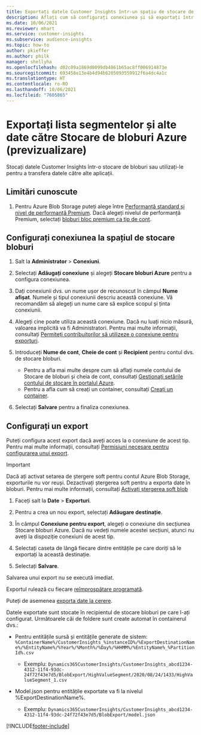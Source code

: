 ```yaml
---
title: Exportați datele Customer Insights într-un spațiu de stocare de bloburi Azure
description: Aflați cum să configurați conexiunea și să exportați într-un spațiu de stocare de bloburi.
ms.date: 10/06/2021
ms.reviewer: mhart
ms.service: customer-insights
ms.subservice: audience-insights
ms.topic: how-to
author: pkieffer
ms.author: philk
manager: shellyha
ms.openlocfilehash: d02c09a1869d0099db4861b65ac8ff006914873e
ms.sourcegitcommit: 693458e13e4b4d94b6205093559912f6a4dc4a1c
ms.translationtype: HT
ms.contentlocale: ro-RO
ms.lasthandoff: 10/06/2021
ms.locfileid: "7605865"
---
```

# <a name="export-segment-list-and-other-data-to-azure-blob-storage-preview"></a>Exportați lista segmentelor și alte date către Stocare de bloburi Azure (previzualizare)

Stocați datele Customer Insights într-o stocare de bloburi sau utilizați-le pentru a transfera datele către alte aplicații.

## <a name="known-limitations"></a>Limitări cunoscute

1. Pentru Azure Blob Storage puteți alege între [Performanță standard și nivel de performanță Premium](/azure/storage/blobs/storage-blob-performance-tiers). Dacă alegeți nivelul de performanță Premium, selectați [bloburi bloc premium ca tip de cont](/azure/storage/common/storage-account-overview#types-of-storage-accounts).

## <a name="set-up-the-connection-to-blob-storage"></a>Configurați conexiunea la spațiul de stocare bloburi

1. Salt la **Administrator** > **Conexiuni**.

1. Selectați **Adăugați conexiune** și alegeți **Stocare bloburi Azure** pentru a configura conexiunea.

1. Dați conexiunii dvs. un nume ușor de recunoscut în câmpul **Nume afișat**. Numele și tipul conexiunii descriu această conexiune. Vă recomandăm să alegeți un nume care să explice scopul și ținta conexiunii.

1. Alegeți cine poate utiliza această conexiune. Dacă nu luați nicio măsură, valoarea implicită va fi Administratori. Pentru mai multe informații, consultați [Permiteți contribuitorilor să utilizeze o conexiune pentru exporturi](connections.md#allow-contributors-to-use-a-connection-for-exports).

1. Introduceți **Nume de cont**, **Cheie de cont** și **Recipient** pentru contul dvs. de stocare bloburi.
    - Pentru a afla mai multe despre cum să aflați numele contului de Stocare de bloburi și cheia de cont, consultați [Gestionați setările contului de stocare în portalul Azure](/azure/storage/common/storage-account-manage).
    - Pentru a afla cum să creați un container, consultați [Creați un container](/azure/storage/blobs/storage-quickstart-blobs-portal#create-a-container).

1. Selectați **Salvare** pentru a finaliza conexiunea. 

## <a name="configure-an-export"></a>Configurați un export

Puteți configura acest export dacă aveți acces la o conexiune de acest tip. Pentru mai multe informații, consultați [Permisiuni necesare pentru configurarea unui export](export-destinations.md#set-up-a-new-export).

> [!IMPORTANT]
> Dacă ați activat setarea de ștergere soft pentru contul Azure Blob Storage, exporturile nu vor reuși. Dezactivați ștergerea soft pentru a exporta date în bloburi. Pentru mai multe informații, consultați [Activați ștergerea soft blob](/azure/storage/blobs/soft-delete-blob-enable.md)

1. Faceți salt la **Date** > **Exporturi**.

1. Pentru a crea un nou export, selectați **Adăugare destinație**.

1. În câmpul **Conexiune pentru export**, alegeți o conexiune din secțiunea Stocare bloburi Azure. Dacă nu vedeți numele acestei secțiuni, atunci nu aveți la dispoziție conexiuni de acest tip.

1. Selectați caseta de lângă fiecare dintre entitățile pe care doriți să le exportați la această destinație.

1. Selectați **Salvare**.

Salvarea unui export nu se execută imediat.

Exportul rulează cu fiecare [reîmprospătare programată](system.md#schedule-tab).     

Puteți de asemenea [exporta date la cerere](export-destinations.md#run-exports-on-demand). 

Datele exportate sunt stocate în recipientul de stocare bloburi pe care l-ați configurat. Următoarele căi de foldere sunt create automat în containerul dvs.:

- Pentru entitățile sursă și entitățile generate de sistem:   
  `%ContainerName%/CustomerInsights_%instanceID%/%ExportDestinationName%/%EntityName%/%Year%/%Month%/%Day%/%HHMM%/%EntityName%_%PartitionId%.csv`  
  - Exemplu: `Dynamics365CustomerInsights/CustomerInsights_abcd1234-4312-11f4-93dc-24f72f43e7d5/BlobExport/HighValueSegment/2020/08/24/1433/HighValueSegment_1.csv`
 
- Model.json pentru entitățile exportate va fi la nivelul %ExportDestinationName%.  
  - Exemplu: `Dynamics365CustomerInsights/CustomerInsights_abcd1234-4312-11f4-93dc-24f72f43e7d5/BlobExport/model.json`

[!INCLUDE[footer-include](../includes/footer-banner.md)]
